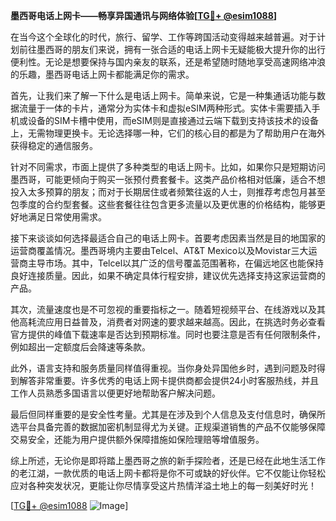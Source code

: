 **墨西哥电话上网卡——畅享异国通讯与网络体验[[TG💪+ @esim1088](https://t.me/s/esim1088)]**

在当今这个全球化的时代，旅行、留学、工作等跨国活动变得越来越普遍。对于计划前往墨西哥的朋友们来说，拥有一张合适的电话上网卡无疑能极大提升你的出行便利性。无论是想要保持与国内亲友的联系，还是希望随时随地享受高速网络冲浪的乐趣，墨西哥电话上网卡都能满足你的需求。

首先，让我们来了解一下什么是电话上网卡。简单来说，它是一种集通话功能与数据流量于一体的卡片，通常分为实体卡和虚拟eSIM两种形式。实体卡需要插入手机或设备的SIM卡槽中使用，而eSIM则是直接通过云端下载到支持该技术的设备上，无需物理更换卡。无论选择哪一种，它们的核心目的都是为了帮助用户在海外获得稳定的通信服务。

针对不同需求，市面上提供了多种类型的电话上网卡。比如，如果你只是短期访问墨西哥，可能更倾向于购买一张预付费套餐卡。这类产品价格相对低廉，适合不想投入太多预算的朋友；而对于长期居住或者频繁往返的人士，则推荐考虑包月甚至包季度的合约型套餐。这些套餐往往包含更多流量以及更优惠的价格结构，能够更好地满足日常使用需求。

接下来谈谈如何选择最适合自己的电话上网卡。首要考虑因素当然是目的地国家的运营商覆盖情况。墨西哥境内主要由Telcel、AT&T Mexico以及Movistar三大运营商主导市场。其中，Telcel以其广泛的信号覆盖范围著称，在偏远地区也能保持良好连接质量。因此，如果不确定具体行程安排，建议优先选择支持这家运营商的产品。

其次，流量速度也是不可忽视的重要指标之一。随着短视频平台、在线游戏以及其他高耗流应用日益普及，消费者对网速的要求越来越高。因此，在挑选时务必查看官方提供的峰值下载速率是否达到预期标准。同时也要注意是否有任何限制条件，例如超出一定额度后会降速等条款。

此外，语言支持和服务质量同样值得重视。当你身处异国他乡时，遇到问题及时得到解答非常重要。许多优秀的电话上网卡提供商都会提供24小时客服热线，并且工作人员熟悉多国语言以便更好地帮助客户解决问题。

最后但同样重要的是安全性考量。尤其是在涉及到个人信息及支付信息时，确保所选平台具备完善的数据加密机制显得尤为关键。正规渠道销售的产品不仅能够保障交易安全，还能为用户提供额外保障措施如保险理赔等增值服务。

综上所述，无论你是即将踏上墨西哥之旅的新手探险者，还是已经在此地生活工作的老江湖，一款优质的电话上网卡都将是你不可或缺的好伙伴。它不仅能让你轻松应对各种突发状况，更能让你尽情享受这片热情洋溢土地上的每一刻美好时光！

[[TG💪+ @esim1088](https://t.me/s/esim1088) ![Image](https://i.postimg.cc/4NQfJmqS/Snipaste-2025-05-13-00-14-12.png)]